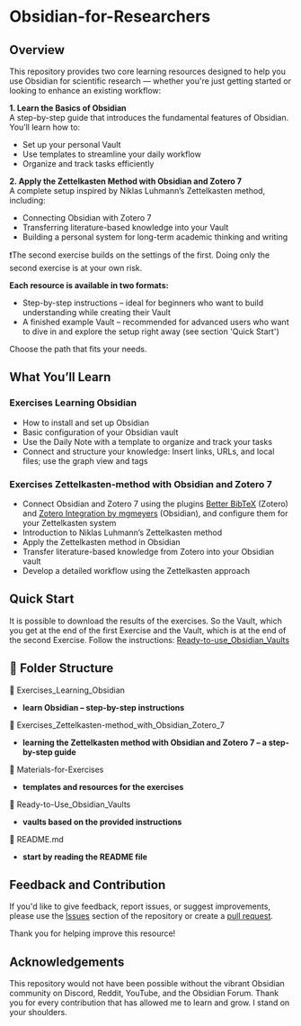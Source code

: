 # Obsidian-for-Researchers

## Overview
This repository provides two core learning resources designed to help you use Obsidian for scientific research — whether you're just getting started or looking to enhance an existing workflow:

**1. Learn the Basics of Obsidian** <br>
A step-by-step guide that introduces the fundamental features of Obsidian.
You’ll learn how to:
- Set up your personal Vault
- Use templates to streamline your daily workflow
- Organize and track tasks efficiently

**2. Apply the Zettelkasten Method with Obsidian and Zotero 7** <br>
A complete setup inspired by Niklas Luhmann’s Zettelkasten method, including:
- Connecting Obsidian with Zotero 7
- Transferring literature-based knowledge into your Vault
- Building a personal system for long-term academic thinking and writing

❗️The second exercise builds on the settings of the first. Doing only the second exercise is at your own risk.

**Each resource is available in two formats:**

- Step-by-step instructions – ideal for beginners who want to build understanding while creating their Vault
- A finished example Vault – recommended for advanced users who want to dive in and explore the setup right away (see section 'Quick Start')

Choose the path that fits your needs.

## What You’ll Learn

### Exercises Learning Obsidian
- How to install and set up Obsidian
- Basic configuration of your Obsidian vault
- Use the Daily Note with a template to organize and track your tasks
- Connect and structure your knowledge: Insert links, URLs, and local files; use the graph view and tags

### Exercises Zettelkasten-method with Obsidian and Zotero 7
- Connect Obsidian and Zotero 7 using the plugins [Better BibTeX](https://retorque.re/zotero-better-bibtex/index.html) (Zotero) and [Zotero Integration by mgmeyers](https://github.com/mgmeyers/obsidian-zotero-integration) (Obsidian), and configure them for your Zettelkasten system
- Introduction to Niklas Luhmann’s Zettelkasten method
- Apply the Zettelkasten method in Obsidian
- Transfer literature-based knowledge from Zotero into your Obsidian vault
- Develop a detailed workflow using the Zettelkasten approach

## Quick Start
It is possible to download the results of the exercises. So the Vault, which you get at the end of the first Exercise and the Vault, which is at the end of the second Exercise.
Follow the instructions: [Ready-to-use_Obsidian_Vaults](https://github.com/nfuchs-DSC/Obsidian-for-Researchers/tree/7d51c6fd277cfe65d4ab9c18e5017ea0b5f190ad/Ready-to-use_Obsidian_Vaults)


## 📂 Folder Structure

📁 Exercises_Learning_Obsidian <br>
 - **learn Obsidian – step-by-step instructions** <br>
 
📁 Exercises_Zettelkasten-method_with_Obsidian_Zotero_7 <br>
- **learning the Zettelkasten method with Obsidian and Zotero 7 – a step-by-step guide** <br>

📁 Materials-for-Exercises <br>
- **templates and resources for the exercises** <br>

📁 Ready-to-Use_Obsidian_Vaults <br>
- **vaults based on the provided instructions** <br>

📄 README.md <br>
- **start by reading the README file** <br>

## Feedback and Contribution

If you'd like to give feedback, report issues, or suggest improvements, please use the [Issues](https://github.com/nfuchs-DSC/Obsidian-for-Researchers/issues) section of the repository or create a [pull request](https://github.com/Data-Science-Center-UB/Obsidian-for-Researchers/pulls).  

Thank you for helping improve this resource!

## Acknowledgements
This repository would not have been possible without the vibrant Obsidian community on Discord, Reddit, YouTube, and the Obsidian Forum. Thank you for every contribution that has allowed me to learn and grow. I stand on your shoulders.


